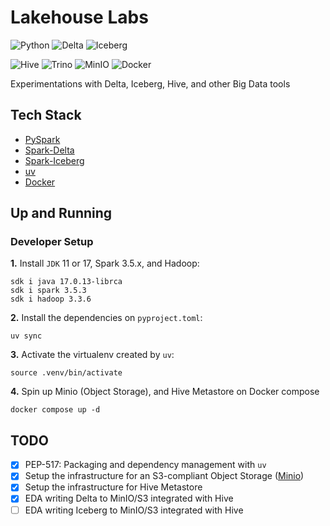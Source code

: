 # Lakehouse Labs

![Python](https://img.shields.io/badge/Python-3.12_|_3.11-4B8BBE.svg?style=flat&logo=python&logoColor=FFD43B&labelColor=306998)
![Delta](https://img.shields.io/badge/Delta_Lake-3.2-00ACD4?style=flat&logo=delta&logoColor=00ACD4&labelColor=262A30)
![Iceberg](https://img.shields.io/badge/Apache_Iceberg-1.7-CEEBF6?style=flat&logo=apachespark&logoColor=CEEBF6&labelColor=2C7BBF)

![Hive](https://img.shields.io/badge/Metastore-FDEE21?style=flat&logo=apachehive&logoColor=000000&labelColor=FDEE21)
![Trino](https://img.shields.io/badge/Presto-262A38?style=flat-square&logo=trino&logoColor=E8F5F5&labelColor=262A38)
![MinIO](https://img.shields.io/badge/MinIO-00091B?style=flat&logo=minio&logoColor=CF163D&labelColor=00091B)
![Docker](https://img.shields.io/badge/Docker-329DEE?style=flat&logo=docker&logoColor=white&labelColor=329DEE)

Experimentations with Delta, Iceberg, Hive, and other Big Data tools


## Tech Stack
- [PySpark](https://spark.apache.org/docs/latest/api/python/user_guide)
- [Spark-Delta](https://docs.delta.io/latest/quick-start.html)
- [Spark-Iceberg](https://iceberg.apache.org/spark-quickstart/)
- [uv](https://docs.astral.sh/uv/concepts/projects/dependencies/)
- [Docker](https://docs.docker.com/get-docker/)

## Up and Running

### Developer Setup

**1.** Install `JDK` 11 or 17, Spark 3.5.x, and Hadoop:
```shell
sdk i java 17.0.13-librca
sdk i spark 3.5.3
sdk i hadoop 3.3.6
```

**2.** Install the dependencies on `pyproject.toml`:
```shell
uv sync
```

**3.** Activate the virtualenv created by `uv`:
```shell
source .venv/bin/activate
```

**4.** Spin up Minio (Object Storage), and Hive Metastore on Docker compose
```shell
docker compose up -d
```

## TODO
- [x] PEP-517: Packaging and dependency management with `uv`
- [x] Setup the infrastructure for an S3-compliant Object Storage ([Minio](https://github.com/minio/minio))
- [x] Setup the infrastructure for Hive Metastore
- [x] EDA writing Delta to MinIO/S3 integrated with Hive
- [ ] EDA writing Iceberg to MinIO/S3 integrated with Hive
